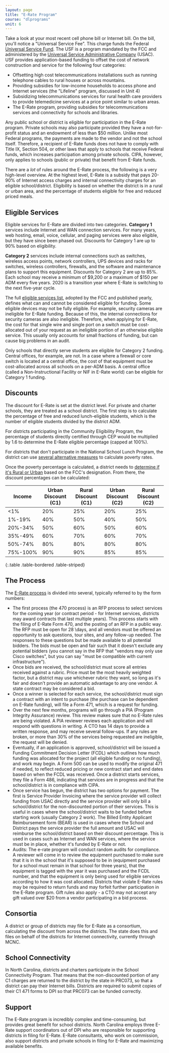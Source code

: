 ```yaml
---
layout: page
title: "E-Rate Program"
course: "dlprograms"
unit: 6
---
```

Take a look at your most recent cell phone bill or Internet bill. On the bill, you'll notice a "Universal Service Fee". This charge funds the Federal [Universal Service Fund][1]. The USF is a program mandated by the FCC and administered by the [Universal Service Administrative Company][2] (USAC). USF provides application-based funding to offset the cost of network construction and service for the following four categories:
* Offsetting high cost telecommunications installations such as running telephone cables to rural houses or across mountains.
* Providing subsidies for low-income households to access phone and Internet services (the "Lifeline" program, discussed in Unit 4)
* Subsidizing telecommunications services for rural health care providers to provide telemedicine services at a price point similar to urban areas.
* The E-Rate program, providing subsidies for telecommunications services and connectivity for schools and libraries. 

Any public school or district is eligible for participation in the E-Rate program. Private schools may also participate provided they have a not-for-profit status and an endowment of less than $50 million. Unlike most Federal programs, the payments are made to the vendor and not the school itself. Therefore, a recipient of E-Rate funds does not have to comply with Title IX, Section 504, or other laws that apply to schools that receive Federal funds, which increases participation among private schools. CIPA, however, only applies to schools (public or private) that benefit from E-Rate funds. 

There are a *lot* of rules around the E-Rate process, the following is a very high-level overview. At the highest level, E-Rate is a subsidy that pays 20-90% of Internet access charges and internal connectivity charges for an eligible school/district. Eligibility is based on whether the district is in a rural or urban area, and the percentage of students eligible for free and reduced priced meals.

## Eligible Services
Eligible services for E-Rate are divided into two categories. **Category 1** services include Internet and WAN connection services. For many years, web hosting, email, voice, cellular, and paging services were also eligible, but they have since been phased out. Discounts for Category 1 are up to 90% based on eligibility.

**Category 2** services include internal connections such as switches, wireless access points, network controllers, UPS devices and racks for switches, wireless controllers, firewalls, and the software and maintenance plans to support this equipment. Discounts for Category 2 are up to 85%. Each school may receive a minimum of $9,200 or a maximum of $150 per ADM every five years. 2020 is a transition year where E-Rate is switching to the next five-year cycle. 

The full [eligible services list][3], adopted by the FCC and published yearly, defines what can and cannot be considered eligible for funding. Some eligible devices may not be fully eligible. For example, security cameras are ineligible for E-Rate funding. Because of this, the internal connections for security cameras are also ineligible. Therefore, when applying for E-Rate, the cost for that single wire and single port on a switch must be cost-allocated out of your request as an ineligible portion of an otherwise eligible service. This usually only accounts for small fractions of funding, but can cause big problems in an audit.

Only schools that directly serve students are eligible for Category 2 funding. Central offices, for example, are not. In a case where a firewall or core switch is located at a central office, the cost of that equipment must be cost-allocated across all schools on a per-ADM basis. A central office (called a Non-Instructional Facility or NIF in E-Rate world) can be eligible for Category 1 funding. 

## Discounts
The discount for E-Rate is set at the district level. For private and charter schools, they are treated as a school district. The first step is to calculate the percentage of free and reduced lunch-eligible students, which is the number of eligible students divided by the district ADM.

For districts participating in the Community Eligibility Program, the percentage of students directly certified through CEP would be multiplied by 1.6 to determine the E-Rate eligible percentage (capped at 100%). 

For districts that don't participate in the National School Lunch Program, the district can use [several alternative measures][4] to calculate poverty rates. 

Once the poverty percentage is calculated, a district needs to [determine if it's Rural or Urban][5] based on the FCC's  designation. From there, the discount percentages can be calculated:

|Income|Urban Discount (C1)|Rural Discount (C1)|Urban Discount (C2)|Rural Discount (C2)|
|--- |--- |--- |--- |--- |
|\<1%|20%|25%|20%|25%|
|1%-19%|40%|50%|40%|50%|
|20%-34%|50%|60%|50%|60%|
|35%-49%|60%|70%|60%|70%|
|50%-74%|80%|80%|80%|80%|
|75%-100%|90%|90%|85%|85%|
{:.table .table-bordered .table-striped}

## The Process
The [E-Rate process][6] is divided into several, typically referred to by the form numbers:
* The first process (the 470 process) is an RFP process to select services for the coming year (or contract period - for Internet services, districts may award contracts that last multiple years). This process starts with the filing of E-Rate Form 470, and the posting of an RFP in a public way. The RFP must be open for 28 \days, and all vendors must be offered an opportunity to ask questions, tour sites, and any follow-up needed. The responses to these questions but be made available to all potential bidders. The bids must be open and fair such that it doesn't exclude any potential bidders (you cannot say in the RFP that "vendors may only use Cisco switches", but you can say "must be compatible with current infrastructure"). 
* Once bids are received, the school/district must score all entries received against a rubric. Price must be the most heavily weighted factor, but a district may use whichever rubric they want, so long as it's fair and doesn't provide an automatic advantage to any one vendor. A state contract may be considered a bid.
* Once a winner is selected for each service, the school/district must sign a contract with an intent to purchase (the purchase can be dependent on E-Rate funding), will file a Form 471, which is a request for funding. 
* Over the next few months, programs will go through a PIA (Program Integrity Assurance) review. This review makes sure that no E-Rate rules are being violated. A PIA reviewer reviews each application and will respond with questions in writing. A CTO has 14 days to provide a written response, and may receive several follow-ups. If any rules are broken, or more than 30% of the services being requested are ineligible, the request will be denied.
* Eventually, if an application is approved, school/district will be issued a Funding Commitment Decision Letter (FCDL) which outlines how much funding was allocated for the project (all eligible funding or no funding), and work may begin. A Form 500 can be used to modify the original 471 if needed, to reflect reduced pricing or new contract start and end dates based on when the FCDL was received. Once a district starts services, they file a Form 486, indicating that services are in progress and that the school/district is in compliance with CIPA. 
* Once service has begun, the district has two options for payment. The first is Service Provider Invoicing where the service provider will collect funding from USAC directly and the service provider will only bill a school/district for the non-discounted portion of their services. This is useful in cases where the school/district waits to be funded before starting work (usually Category 2 work). The Billed Entity Applicant Reimbursement form (BEAR) is used in cases where the School and District pays the service provider the full amount and USAC will reimburse the school/district based on their discount percentage. This is used in cases such as Internet and WAN services, where the service must be in place, whether it's funded by E-Rate or not.  
* Audits: The e-rate program will conduct random audits for compliance. A reviewer will come in to review the equipment purchased to make sure that it is in the school that it's supposed to be in (equipment purchased for a school must remain in that school for three years), that the equipment is tagged with the year it was purchased and the FCDL number, and that the equipment is only being used for eligible services according to how it was cost allocated. Districts that violate E-Rate rules may be required to return funds and may forfeit further participation in the E-Rate program. Gift rules also apply - a CTO may not accept any gift valued over $20 from a vendor participating in a bid process. 

## Consortia
A district or group of districts may file for E-Rate as a consortium, calculating the discount from across the districts. The state does this and files on behalf of the districts for Internet connectivity, currently through MCNC. 

## School Connectivity
In North Carolina, districts and charters participate in the School Connectivity Program. That means that the non-discounted portion of any C1 charges are returned to the district by the state in PRC073, so that a district can pay their Internet bills. Districts are required to submit copies of their C1 471 forms to DPI so that PRC073 can be funded correctly.

## Support
The E-Rate program is incredibly complex and time-consuming, but provides great benefit for school districts. North Carolina employs three E-Rate support coordinators out of DPI who are responsible for supporting districts in filing for E-Rate. E-Rate consultants, who work on commission, also support districts and private schools in filing for E-Rate and maximizing available benefits. 

[1]:	https://www.fcc.gov/general/universal-service-fund
[2]:	https://www.usac.org/
[3]:	https://docs.fcc.gov/public/attachments/DA-19-1249A1.pdf
[4]:	https://www.usac.org/e-rate/applicant-process/applying-for-discounts/alternative-discount-mechanisms/
[5]:	https://sltools.universalservice.org/portal-external/urbanRuralLookup/
[6]:	https://www.usac.org/e-rate/applicant-process/